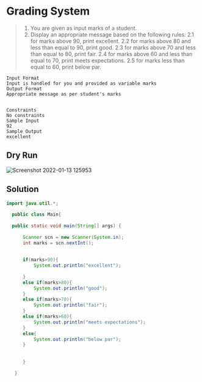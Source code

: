 # Grading System

> 1. You are given as input marks of a student.
> 2. Display an appropriate message based on the following rules:
>  	  2.1 for marks above 90, print excellent.
>  	  2.2 for marks above 80 and less than equal to 90, print good.
>  	  2.3 for marks above 70 and less than equal to 80, print fair.
>  	  2.4 for marks above 60 and less than equal to 70, print meets expectations.
> 	  2.5 for marks less than equal to 60, print below par.

``` text
Input Format
Input is handled for you and provided as variable marks
Output Format
Appropriate message as per student's marks


Constraints
No constraints
Sample Input
92
Sample Output
excellent

```
## Dry Run
![Screenshot 2022-01-13 125953](https://user-images.githubusercontent.com/64803628/149285145-82394c73-3b4e-4d1b-a1b2-b59bc6d2f9a6.png)


## Solution
``` java
import java.util.*;
  
  public class Main{
  
  public static void main(String[] args) {
      
      Scanner scn = new Scanner(System.in);
      int marks = scn.nextInt();
      
      
      if(marks>90){
          System.out.println("excellent");
          
      }
      else if(marks>80){
          System.out.println("good");
      }
      else if(marks>70){
          System.out.println("fair");
      }
      else if(marks>60){
          System.out.println("meets expectations");
      }
      else{
          System.out.println("below par");
      }
      
           
      }
  
   }
```
